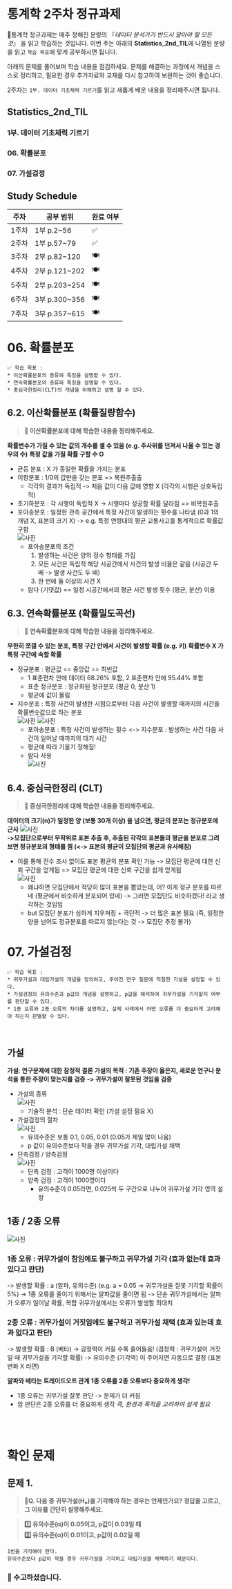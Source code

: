 # 통계학 2주차 정규과제

📌통계학 정규과제는 매주 정해진 분량의 『*데이터 분석가가 반드시 알아야 할 모든 것*』 을 읽고 학습하는 것입니다. 이번 주는 아래의 **Statistics_2nd_TIL**에 나열된 분량을 읽고 `학습 목표`에 맞게 공부하시면 됩니다.

아래의 문제를 풀어보며 학습 내용을 점검하세요. 문제를 해결하는 과정에서 개념을 스스로 정리하고, 필요한 경우 추가자료와 교재를 다시 참고하여 보완하는 것이 좋습니다.

2주차는 `1부. 데이터 기초체력 기르기`를 읽고 새롭게 배운 내용을 정리해주시면 됩니다.


## Statistics_2nd_TIL

### 1부. 데이터 기초체력 기르기
### 06. 확률분포
### 07. 가설검정

## Study Schedule

|주차 | 공부 범위     | 완료 여부 |
|----|----------------|----------|
|1주차| 1부 p.2~56     | ✅      |
|2주차| 1부 p.57~79    | ✅      | 
|3주차| 2부 p.82~120   | 🍽️      | 
|4주차| 2부 p.121~202  | 🍽️      | 
|5주차| 2부 p.203~254  | 🍽️      | 
|6주차| 3부 p.300~356  | 🍽️      | 
|7주차| 3부 p.357~615  | 🍽️      |

<!-- 여기까진 그대로 둬 주세요-->

# 06. 확률분포

```
✅ 학습 목표 :
* 이산확률분포의 종류와 특징을 설명할 수 있다.
* 연속확률분포의 종류와 특징을 설명할 수 있다. 
* 중심극한정리(CLT)의 개념을 이해하고 설명 할 수 있다.
```

## 6.2. 이산확률분포 (확률질량함수)

> **🧚 이산확률분포에 대해 학습한 내용을 정리해주세요.**

**확률변수가 가질 수 있는 값의 개수를 셀 수 있음 (e.g. 주사위를 던져서 나올 수 있는 경우의 수)**
**특정 값을 가질 확률 구할 수 O**

* 균등 분포 : X 가 동일한 확률을 가지는 분포
* 이항분포 : 1/0의 값만을 갖는 분포 => 복원추출출
    * 각각의 결과가 독립적 -> 처음 값이 다음 값에 영향 X (각각의 시행은 상호독립적) 
* 초기하분포 : 각 시행이 독립적 X -> 시행마다 성공할 확률 달라짐 => 비복원추출 
* 포아송분포 : 일정한 관측 공간에서 특정 사건이 발생하는 횟수를 나타냄 (0과 1의 개념 X, 표본의 크기 X) -> e.g. 특정 연령대의 평균 교통사고를 통계적으로 확률값 구함  
![사진](/images/스크린샷%202025-03-31%20221659.png)
    * 포아송분포의 조건
        1. 발생하는 사건은 양의 정수 형태를 가짐
        2. 모든 사건은 독립적
        해당 시공간에서 사건의 발생 비율은 같음 (시공간 두 배 -> 발생 사건도 두 배)
        3. 한 번에 둘 이상의 사건 X
    * 람다 (기댓값) == 일정 시공간에서의 평균 사건 발생 횟수 (평균, 분산) 이용 

## 6.3. 연속확률분포 (확률밀도곡선)

> **🧚 연속확률분포에 대해 학습한 내용을 정리해주세요.**

**무한히 쪼갤 수 있는 분포, 특정 구간 안에서 사건이 발생할 확률 (e.g. 키)**
**확률변수 X 가 특정 구간에 속할 확률**

* 정규분포 : 평균값 == 중앙값 == 최빈값 
    * 1 표준편차 안에 데이터 68.26% 포함, 2 표준편차 안에 95.44% 포함 
    * 표준 정규분포 : 정규화된 정규분포 (평균 0, 분산 1) 
    * 평균에 값이 몰림 
* 지수분포 : 특정 사건이 발생한 시점으로부터 다음 사건이 발생할 때까지의 시간을 확률변숫값으로 하는 분포   
![사진](/images/스크린샷%202025-03-31%20222534.png)
![사진](/images/스크린샷%202025-03-31%20223035.png)  
    * 포아송분포 : 특정 사건이 발생하는 횟수 <-> 지수분포 : 발생하는 사건 다음 사건이 일어날 때까지의 대기 시간 
    * 평균에 따라 기울기 정해짐! 
    * 람다 사용   
![사진](/images/스크린샷%202025-03-31%20221012.png)
## 6.4. 중심극한정리 (CLT)

> **🧚 중심극한정리에 대해 학습한 내용을 정리해주세요.**

**데이터의 크기(n)가 일정한 양 (보통 30개 이상) 을 넘으면, 평균의 분포는 정규분포에 근사**
![사진](/images/스크린샷%202025-03-31%20223406.png)  
**->모집단으로부터 무작위로 표본 추출 후, 추출된 각각의 표본들의 평균을 분포로 그려보면 정규분포의 형태를 띔 (<-> 표본의 평균이 모집단의 평균과 유사해짐)**
* 이를 통해 전수 조사 없이도 표본 평균의 분포 확인 가능 -> 모집단 평균에 대한 신뢰 구간을 얻게됨 => 모집단 평균에 대한 신뢰 구간을 쉽게 얻게됨   
![사진](/images/스크린샷%202025-03-31%20224251.png)  
    * 왜냐하면 모집단에서 적당히 많이 표본을 뽑았는데, 어? 이게 정규 분포를 따르네 (평균에서 비슷하게 분포되어 있네) -> 그러면 모집단도 비슷하겠다! 라고 생각하는 것임임
    * but 모집단 분포가 심하게 치우쳐짐 + 극단적 -> 더 많은 표본 필요 (즉, 일정한 양을 넘어도 정규분포를 따르지 않는다는 것 -> 모집단 추정 불가)


# 07. 가설검정

```
✅ 학습 목표 :
* 귀무가설과 대립가설의 개념을 정의하고, 주어진 연구 질문에 적절한 가설을 설정할 수 있다.
* 가설검정의 유의수준과 p값의 개념을 설명하고, p값을 해석하여 귀무가설을 기각할지 여부를 판단할 수 있다.
* 1종 오류와 2종 오류의 차이를 설명하고, 실제 사례에서 어떤 오류를 더 중요하게 고려해야 하는지 판별할 수 있다.
```
<br>

## 가설
**가설: 연구문제에 대한 잠정적 결론**
**가설의 목적 : 기존 주장이 옳은지, 새로운 연구나 분석을 통한 주장이 맞는지를 검증**
**-> 귀무가설이 잘못된 것임을 검증**

* 가설의 종류  
    ![사진](/images/스크린샷%202025-03-31%20225407.png)  
    * 기술적 분석 : 단순 데이터 확인 (가설 설정 필요 X)
* 가설검정의 절차  
    ![사진](/images/스크린샷%202025-03-31%20231159.png)  
    * 유의수준은 보통 0.1, 0.05, 0.01 (0.05가 제일 많이 나옴)
    * p 값이 유의수준보다 작을 경우 귀무가설 기각, 대립가설 채택 
* 단측검정 / 양측검정  
    ![사진](/images/스크린샷%202025-03-31%20231516.png)  
    * 단측 검정 : 고객이 1000명 이상이다
    * 양측 검정 : 고객이 1000명이다 
        * 유의수준이 0.05라면, 0.025씩 두 구간으로 나누어 귀무가설 기각 영역 설정 

## 1종 / 2종 오류
![사진](/images/스크린샷%202025-03-31%20232233.png)
### 1종 오류 : 귀무가설이 참임에도 불구하고 귀무가설 기각 (효과 없는데 효과 있다고 판단)
-> 발생할 확률 : a (알파, 유의수준) (e.g. a = 0.05 -> 귀무가설을 잘못 기각할 확률이 5%)
-> 1종 오류를 줄이기 위해서는 알파값을 줄이면 됨 
-> 단순 귀무가설에서는 알파가 오류가 일어날 확률, 복합 귀무가설에서는 오류가 발생할 최대치
### 2종 오류 : 귀무가설이 거짓임에도 불구하고 귀무가설 채택 (효과 있는데 효과 없다고 판단)
-> 발생할 확률 : B (베타)
-> 감정력이 커질 수록 줄어들음! (검정력 : 귀무가설이 거짓일 때 귀무가설을 기각할 확률)
-> 유의수준 (기각역) 이 주어지면 자동으로 결정 (표본 변화 X 라면)

**알파와 베타는 트레이드오프 관계**
**1종 오류를 2종 오류보다 중요하게 생각!**
* 1종 오류는 귀무가설 잘못 판단 -> 문제가 더 커짐 
* 암 판단은 2종 오류를 더 중요하게 생각
*즉, 환경과 목적을 고려하여 설계 필요* 

<br>
<br>

# 확인 문제

## 문제 1.

> **🧚Q. 다음 중 귀무가설(H₀)을 기각해야 하는 경우는 언제인가요? 정답을 고르고, 그 이유를 간단히 설명해주세요.**

> **1️⃣ 유의수준(α)이 0.05이고, p값이 0.03일 때   
2️⃣ 유의수준(α)이 0.01이고, p값이 0.02일 때**

```
1번을 기각해야 한다. 
유의수준보다 p값이 작을 경우 귀무가설을 기각하고 대립가설을 채택하기 때문이다.  

```

### 🎉 수고하셨습니다.